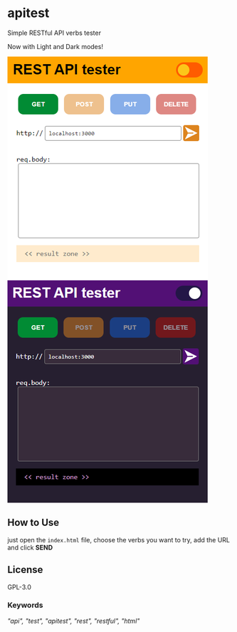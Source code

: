 # apitest
Simple RESTful API verbs tester

Now with Light and Dark modes!

![light](./img/sslight.png)
![dark](./img/ssdark.png)

## How to Use
just open the ```index.html``` file, choose the verbs you want to try, add the URL and click **SEND**

## License
GPL-3.0

### Keywords
_"api", "test", "apitest", "rest", "restful", "html"_
